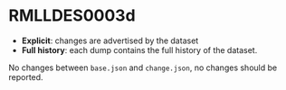 # RMLLDES0003d

- **Explicit**: changes are advertised by the dataset
- **Full history**: each dump contains the full history of the dataset.

No changes between `base.json` and `change.json`, no changes should be reported.
